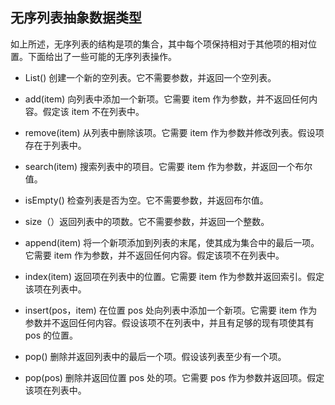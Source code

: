 ## 无序列表抽象数据类型

如上所述，无序列表的结构是项的集合，其中每个项保持相对于其他项的相对位置。下面给出了一些可能的无序列表操作。

- List() 创建一个新的空列表。它不需要参数，并返回一个空列表。

- add(item) 向列表中添加一个新项。它需要 item 作为参数，并不返回任何内容。假定该 item 不在列表中。

- remove(item) 从列表中删除该项。它需要 item 作为参数并修改列表。假设项存在于列表中。

- search(item) 搜索列表中的项目。它需要 item 作为参数，并返回一个布尔值。

- isEmpty() 检查列表是否为空。它不需要参数，并返回布尔值。

- size（）返回列表中的项数。它不需要参数，并返回一个整数。

- append(item) 将一个新项添加到列表的末尾，使其成为集合中的最后一项。它需要 item 作为参数，并不返回任何内容。假定该项不在列表中。

- index(item) 返回项在列表中的位置。它需要 item 作为参数并返回索引。假定该项在列表中。

- insert(pos，item) 在位置 pos 处向列表中添加一个新项。它需要 item 作为参数并不返回任何内容。假设该项不在列表中，并且有足够的现有项使其有 pos 的位置。

- pop() 删除并返回列表中的最后一个项。假设该列表至少有一个项。

- pop(pos) 删除并返回位置 pos 处的项。它需要 pos 作为参数并返回项。假定该项在列表中。